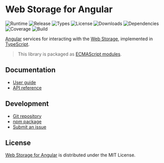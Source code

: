 # Web Storage for Angular
![Runtime](https://badgen.net/badge/angular/%3E%3D9.1.0/green) ![Release](https://badgen.net/npm/v/@cedx/ngx-webstorage) ![Types](https://badgen.net/npm/types/@cedx/ngx-webstorage) ![License](https://badgen.net/npm/license/@cedx/ngx-webstorage) ![Downloads](https://badgen.net/npm/dt/@cedx/ngx-webstorage) ![Dependencies](https://badgen.net/david/dep/cedx/ngx-webstorage) ![Coverage](https://badgen.net/coveralls/c/github/cedx/ngx-webstorage) ![Build](https://badgen.net/github/checks/cedx/ngx-webstorage)

[Angular](https://angular.io) services for interacting with the [Web Storage](https://developer.mozilla.org/en-US/docs/Web/API/Storage), implemented in [TypeScript](https://www.typescriptlang.org).

> This library is packaged as [ECMAScript modules](https://nodejs.org/api/esm.html).

## Documentation
- [User guide](https://docs.belin.io/ngx-webstorage)
- [API reference](https://api.belin.io/ngx-webstorage)

## Development
- [Git repository](https://git.belin.io/cedx/ngx-webstorage)
- [npm package](https://www.npmjs.com/package/@cedx/ngx-webstorage)
- [Submit an issue](https://git.belin.io/cedx/ngx-webstorage/issues)

## License
[Web Storage for Angular](https://docs.belin.io/ngx-webstorage) is distributed under the MIT License.
